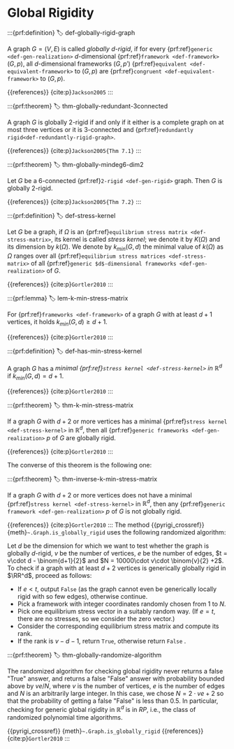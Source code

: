 # Global Rigidity

:::{prf:definition}
:label: def-globally-rigid-graph

A graph $G = (V,E)$ is called _globally $d$-rigid_,
if for every {prf:ref}`generic <def-gen-realization>` $d$-dimensional {prf:ref}`framework <def-framework>` $(G,p)$,
all $d$-dimensional frameworks $(G,p')$ {prf:ref}`equivalent <def-equivalent-framework>` to $(G,p)$
are {prf:ref}`congruent <def-equivalent-framework>` to $(G,p)$.

{{references}} {cite:p}`Jackson2005`
:::


:::{prf:theorem}
:label: thm-globally-redundant-3connected

A graph $G$ is globally $2$-rigid if and only if it either is a
complete graph on at most three vertices or it is $3$-connected and {prf:ref}`redundantly rigid<def-redundantly-rigid-graph>`.

{{references}} {cite:p}`Jackson2005{Thm 7.1}`
:::

:::{prf:theorem}
:label: thm-globally-mindeg6-dim2

Let $G$ be a $6$-connected {prf:ref}`2-rigid <def-gen-rigid>` graph. Then $G$ is globally $2$-rigid.

{{references}} {cite:p}`Jackson2005{Thm 7.2}`
:::

:::{prf:definition}
:label: def-stress-kernel

Let $G$ be a graph, if $\Omega$ is an {prf:ref}`equilibrium stress matrix <def-stress-matrix>`, 
its kernel is called _stress kernel_; we denote it by $K(\Omega)$ and its dimension by $k(\Omega)$.
We denote by $k_{min}(G,d)$ the minimal value of $k(\Omega)$ as $\Omega$ ranges over all 
{prf:ref}`equilibrium stress matrices <def-stress-matrix>` of all 
{prf:ref}`generic $d$-dimensional frameworks <def-gen-realization>` of $G$.

{{references}} {cite:p}`Gortler2010`
:::

:::{prf:lemma}
:label: lem-k-min-stress-matrix

For {prf:ref}`frameworks <def-framework>` of a graph $G$ with at least $d+1$ vertices, 
it holds $k_{min}(G,d) \geq d+1$.

{{references}} {cite:p}`Gortler2010`
:::

:::{prf:definition}
:label: def-has-min-stress-kernel

A graph $G$ has a _minimal {prf:ref}`stress kernel <def-stress-kernel>` in $\mathbb{R}^d$_ 
if $k_{min}(G,d) = d+1$.

{{references}} {cite:p}`Gortler2010`
:::

:::{prf:theorem}
:label: thm-k-min-stress-matrix

If a graph $G$ with $d+2$ or more vertices has a minimal {prf:ref}`stress kernel <def-stress-kernel>`
in $\mathbb{R}^d$, then all {prf:ref}`generic frameworks <def-gen-realization>` $p$ of $G$ are globally rigid.

{{references}} {cite:p}`Gortler2010`
:::

The converse of this theorem is the following one:

:::{prf:theorem}
:label: thm-inverse-k-min-stress-matrix

If a graph $G$ with $d+2$ or more vertices does not have a minimal {prf:ref}`stress kernel <def-stress-kernel>`
in $\mathbb{R}^d$, then any {prf:ref}`generic framework <def-gen-realization>` $p$ of $G$ is not globally rigid.

{{references}} {cite:p}`Gortler2010`
:::
The method {{pyrigi_crossref}} {meth}`~.Graph.is_globally_rigid` uses the following randomized algorithm:

Let $d$ be the dimension for which we want to test whether the graph is globally $d$-rigid, 
$v$ be the number of vertices, $e$ be the number of edges, 
$t = v\cdot d - \binom{d+1}{2}$ and $N = 10000\cdot v\cdot \binom{v}{2} +2$.
To check if a graph with at least $d + 2$ vertices is generically globally rigid in $\RR^d$, 
proceed as follows:
* If $e < t$, output `False` (as the graph cannot even be generically locally rigid with so few edges), otherwise continue.
* Pick a framework with integer coordinates randomly chosen from 1 to $N$.
* Pick one equilibrium stress vector in a suitably random way. (If $e = t$, there are no stresses, so we consider the zero vector.) 
* Consider the corresponding equilibrium stress matrix and compute its rank. 
* If the rank is $v-d-1$, return `True`, otherwise return `False` .

:::{prf:theorem}
:label: thm-globally-randomize-algorithm

The randomized algorithm for checking global rigidity never returns a false "True" answer, 
and returns a false "False" answer with probability bounded above by $ve/N$, where $v$ is the
number of vertices, $e$ is the number of edges and $N$ is an arbitrarily large integer. 
In this case, we chose $N = 2\cdot ve + 2$ so that the probability of getting a false "False"
is less than 0.5.
In particular, checking for generic global rigidity in $\mathbb{R}^d$ is in $RP$, i.e., 
the class of randomized polynomial time algorithms.

{{pyrigi_crossref}} {meth}`~.Graph.is_globally_rigid`
{{references}} {cite:p}`Gortler2010`
:::